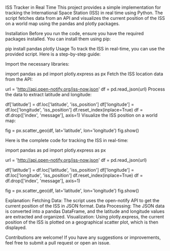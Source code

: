 ISS Tracker in Real Time
This project provides a simple implementation for tracking the International Space Station (ISS) in real time using Python. The script fetches data from an API and visualizes the current position of the ISS on a world map using the pandas and plotly packages.

Installation
Before you run the code, ensure you have the required packages installed. You can install them using pip:


pip install pandas plotly
Usage
To track the ISS in real-time, you can use the provided script. Here is a step-by-step guide:

Import the necessary libraries:


import pandas as pd
import plotly.express as px
Fetch the ISS location data from the API:


url = 'http://api.open-notify.org/iss-now.json'
df = pd.read_json(url)
Process the data to extract latitude and longitude:


df['latitude'] = df.loc['latitude', 'iss_position']
df['longitude'] = df.loc['longitude', 'iss_position']
df.reset_index(inplace=True)
df = df.drop(['index', 'message'], axis=1)
Visualize the ISS position on a world map:


fig = px.scatter_geo(df, lat='latitude', lon='longitude')
fig.show()


Here is the complete code for tracking the ISS in real-time:


import pandas as pd
import plotly.express as px

url = 'http://api.open-notify.org/iss-now.json'
df = pd.read_json(url)

df['latitude'] = df.loc['latitude', 'iss_position']
df['longitude'] = df.loc['longitude', 'iss_position']
df.reset_index(inplace=True)
df = df.drop(['index', 'message'], axis=1)

fig = px.scatter_geo(df, lat='latitude', lon='longitude')
fig.show()

Explanation:
Fetching Data: The script uses the open-notify API to get the current position of the ISS in JSON format.
Data Processing: The JSON data is converted into a pandas DataFrame, and the latitude and longitude values are extracted and organized.
Visualization: Using plotly.express, the current position of the ISS is plotted on a geographical scatter plot, which is then displayed.

Contributions are welcome! If you have any suggestions or improvements, feel free to submit a pull request or open an issue.
